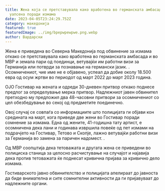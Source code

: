 ```yaml
---
title: Жена која се претставувала како вработена во германската амбасада и МВР
  уапсена поради измама
date: 2023-04-05T23:24:29.752Z
category: македонија
featured: true
featuredImage: ../img/bpepwpewpwe.png.webp
author: Вардарски
---
```


Жена е приведена во Северна Македонија под обвинение за измама откако се претставувала како вработена во германската амбасада и во МВР и земала пари од поединци, ветувајќи им работни визи за Германија или потврди за познавање на германски јазик. . Осомничениот, чие име не е објавено, успеал да добие околу 18.500 евра од осум жртви во периодот од март 2022 до март 2023 година.

ОЈО Гостивар на жената и одреди 30-дневен притвор откако поднесе предлог за определување мерка притвор. Надлежниот јавен обвинител претходно му предложил два 48-часовни притвори за осомничениот со цел обезбедување во секој од предметите поединечно.

Овој случај се совпаѓа со информациите што полицијата ги објави кон средината на март, кога приведе две жени во Гостивар поради сомнение за измама. Една од жените, 41-годишна тату артист, е осомничена дека лани и годинава извршила повеќе од пет измами на подрачјето на Гостивар, Тетово и Скопје, лажно ветувајќи работни визи за Германија во замена за паричен надомест. .

Од МВР соопштија дека тетоважата и другата жена се приведени во полициска станица за целосно расчистување на случајот и најавија дека против тетоважата ќе поднесат кривична пријава за кривично дело измама.

Гостиварското јавно обвинителство и полицијата апелираат до јавноста да биде внимателна и сите сомнителни активности да ги пријавуваат до надлежните органи.
